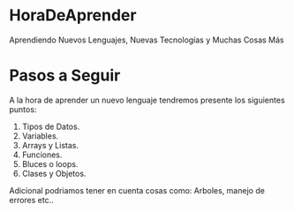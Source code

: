 # HoraDeAprender
Aprendiendo Nuevos Lenguajes, Nuevas Tecnologías y Muchas Cosas Más


# Pasos a Seguir
A la hora de aprender un nuevo lenguaje tendremos presente los siguientes puntos:
1. Tipos de Datos.
2. Variables.
3. Arrays y Listas.
4. Funciones.
5. Bluces o loops.
6. Clases y Objetos.

Adicional podriamos tener en cuenta cosas como: 
Arboles, manejo de errores  etc..
